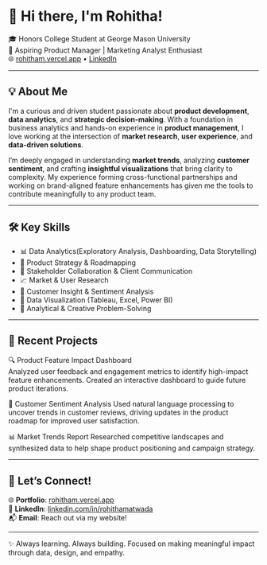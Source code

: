 # 👋 Hi there, I'm Rohitha!

🎓 Honors College Student at George Mason University  
📍 Aspiring Product Manager | Marketing Analyst Enthusiast  
🌐 [rohitham.vercel.app](https://rohitham.vercel.app) • [LinkedIn](https://www.linkedin.com/in/rohithamatwada/)

---

## 💡 About Me

I'm a curious and driven student passionate about **product development**, **data analytics**, and **strategic decision-making**. With a foundation in business analytics and hands-on experience in **product management**, I love working at the intersection of **market research**, **user experience**, and **data-driven solutions**.

I’m deeply engaged in understanding **market trends**, analyzing **customer sentiment**, and crafting **insightful visualizations** that bring clarity to complexity. My experience forming cross-functional partnerships and working on brand-aligned feature enhancements has given me the tools to contribute meaningfully to any product team.

---

## 🛠️ Key Skills

- 📊 Data Analytics(Exploratory Analysis, Dashboarding, Data Storytelling)  
- 🎯 Product Strategy & Roadmapping 
- 🤝 Stakeholder Collaboration & Client Communication
- 📈 Market & User Research
- 🧠 Customer Insight & Sentiment Analysis
- 📐 Data Visualization (Tableau, Excel, Power BI)  
- 📝 Analytical & Creative Problem-Solving

---

## 📌 Recent Projects

🔍 Product Feature Impact Dashboard  
Analyzed user feedback and engagement metrics to identify high-impact feature enhancements. Created an interactive dashboard to guide future product iterations.

💬 Customer Sentiment Analysis 
Used natural language processing to uncover trends in customer reviews, driving updates in the product roadmap for improved user satisfaction.

📊 Market Trends Report
Researched competitive landscapes and synthesized data to help shape product positioning and campaign strategy.

---

## 🔗 Let’s Connect!

🌐 **Portfolio**: [rohitham.vercel.app](https://rohitham.vercel.app)  
💼 **LinkedIn**: [linkedin.com/in/rohithamatwada](https://www.linkedin.com/in/rohithamatwada/)  
📬 **Email**: Reach out via my website!

---

✨ Always learning. Always building. Focused on making meaningful impact through data, design, and empathy.
